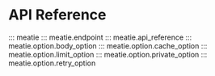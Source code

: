 # API Reference

::: meatie
::: meatie.endpoint
::: meatie.api_reference
::: meatie.option.body_option
::: meatie.option.cache_option
::: meatie.option.limit_option
::: meatie.option.private_option
::: meatie.option.retry_option
